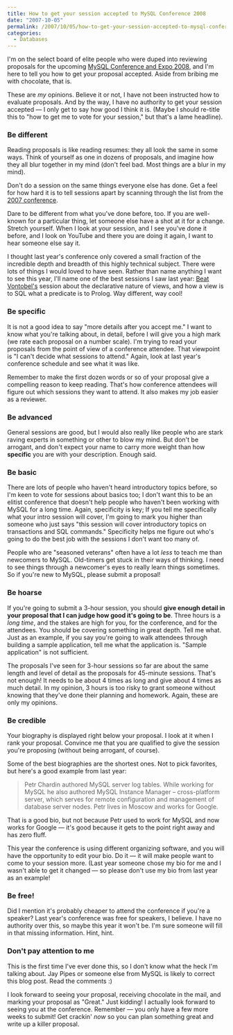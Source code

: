 ```yaml
---
title: How to get your session accepted to MySQL Conference 2008
date: "2007-10-05"
permalink: /2007/10/05/how-to-get-your-session-accepted-to-mysql-conference-2008/
categories:
  - Databases
---
```

I'm on the select board of elite people who were duped into reviewing proposals for the upcoming [MySQL Conference and Expo 2008][1], and I'm here to tell you how to get your proposal accepted. Aside from bribing me with chocolate, that is.

These are *my* opinions. Believe it or not, I have not been instructed how to evaluate proposals. And by the way, I have no authority to get your session accepted &#8212; I only get to say how good I think it is. (Maybe I should re-title this to "how to get me to vote for your session," but that's a lame headline).

### Be different

Reading proposals is like reading resumes: they all look the same in some ways. Think of yourself as one in dozens of proposals, and imagine how they all blur together in my mind (don't feel bad. Most things are a blur in my mind).

Don't do a session on the same things everyone else has done. Get a feel for how hard it is to tell sessions apart by scanning through the list from the [2007 conference][2].

Dare to be different from what you've done before, too. If you are well-known for a particular thing, let someone else have a shot at it for a change. Stretch yourself. When I look at your session, and I see you've done it before, and I look on YouTube and there you are doing it again, I want to hear someone else say it.

I thought last year's conference only covered a small fraction of the incredible depth and breadth of this highly technical subject. There were lots of things I would loved to have seen. Rather than name anything I want to see this year, I'll name one of the best sessions I saw last year: [Beat Vontobel's][3] session about the declarative nature of views, and how a view is to SQL what a predicate is to Prolog. Way different, way cool!

### Be specific

It is not a good idea to say "more details after you accept me." I want to know what you're talking about, in detail, before I will give you a high mark (we rate each proposal on a number scale). I'm trying to read your proposals from the point of view of a conference attendee. That viewpoint is "I can't decide what sessions to attend." Again, look at last year's conference schedule and see what it was like.

Remember to make the first dozen words or so of your proposal give a compelling reason to keep reading. That's how conference attendees will figure out which sessions they want to attend. It also makes my job easier as a reviewer.

### Be advanced

General sessions are good, but I would also really like people who are stark raving experts in something or other to blow my mind. But don't be arrogant, and don't expect your name to carry more weight than how **specific** you are with your description. Enough said.

### Be basic

There are lots of people who haven't heard introductory topics before, so I'm keen to vote for sessions about basics too; I don't want this to be an elitist conference that doesn't help people who haven't been working with MySQL for a long time. Again, specificity is key; If you tell me specifically what your intro session will cover, I'm going to mark you higher than someone who just says "this session will cover introductory topics on transactions and SQL commands." Specificity helps me figure out who's going to do the best job with the sessions I don't want too many of.

People who are "seasoned veterans" often have a lot *less* to teach me than newcomers to MySQL. Old-timers get stuck in their ways of thinking. I need to see things through a newcomer's eyes to really learn things sometimes. So if you're new to MySQL, please submit a proposal!

### Be hoarse

If you're going to submit a 3-hour session, you should **give enough detail in your proposal that I can judge how good it's going to be**. Three hours is a *long time*, and the stakes are high for you, for the conference, and for the attendees. You should be covering something in great depth. Tell me what. Just as an example, if you say you're going to walk attendees through building a sample application, tell me what the application is. "Sample application" is not sufficient.

The proposals I've seen for 3-hour sessions so far are about the same length and level of detail as the proposals for 45-minute sessions. That's not enough! It needs to be about 4 times as long and give about 4 times as much detail. In my opinion, 3 hours is too risky to grant someone without knowing that they've done their planning and homework. Again, these are only my opinions.

### Be credible

Your biography is displayed right below your proposal. I look at it when I rank your proposal. Convince me that you are qualified to give the session you're proposing (without being arrogant, of course).

Some of the best biographies are the shortest ones. Not to pick favorites, but here's a good example from last year:

<blockquote cite="http://conferences.oreillynet.com/cs/mysqluc2007/view/e_spkr/3190">
  <p>
    Petr Chardin authored MySQL server log tables. While working for MySQL he also authored MySQL Instance Manager &#8211; cross-platform server, which serves for remote configuration and management of database server nodes. Petr lives in Moscow and works for Google.
  </p>
</blockquote>

That is a good bio, but not because Petr used to work for MySQL and now works for Google &#8212; it's good because it gets to the point right away and has zero fluff.

This year the conference is using different organizing software, and you will have the opportunity to edit your bio. Do it &#8212; it will make people want to come to your session more. (Last year someone chose my bio for me and I wasn't able to get it changed &#8212; so please don't use my bio from last year as an example!

### Be free!

Did I mention it's probably cheaper to attend the conference if you're a speaker? Last year's conference was free for speakers, I believe. I have no authority over this, so maybe this year it won't be. I'm sure someone will fill in that missing information. Hint, hint.

### Don't pay attention to me

This is the first time I've ever done this, so I don't know what the heck I'm talking about. Jay Pipes or someone else from MySQL is likely to correct this blog post. Read the comments :)

I look forward to seeing your proposal, receiving chocolate in the mail, and marking your proposal as "Great." Just kidding! I actually look forward to seeing you at the conference. Remember &#8212; you only have a few more weeks to submit! Get crackin' *now* so you can plan something great and write up a killer proposal.

 [1]: http://www.mysqlconf.com/
 [2]: http://conferences.oreillynet.com/pub/w/54/sessions.html
 [3]: http://www.futhark.ch/
